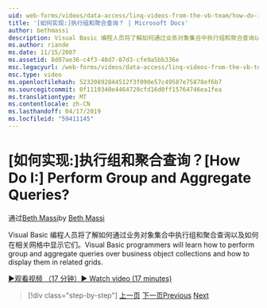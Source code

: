 ```yaml
---
uid: web-forms/videos/data-access/linq-videos-from-the-vb-team/how-do-i-perform-group-and-aggregate-queries
title: '[如何实现:]执行组和聚合查询？ | Microsoft Docs'
author: bethmassi
description: Visual Basic 编程人员将了解如何通过业务对象集合中执行组和聚合查询以及如何在相关网格中显示它们。
ms.author: riande
ms.date: 11/15/2007
ms.assetid: 8d07ae36-c4f3-48d7-87d3-cfe9a5bb336e
msc.legacyurl: /web-forms/videos/data-access/linq-videos-from-the-vb-team/how-do-i-perform-group-and-aggregate-queries
msc.type: video
ms.openlocfilehash: 52320892844512f3f090e57c49587e75878ef6b7
ms.sourcegitcommit: 0f1119340e4464720cfd16d0ff15764746ea1fea
ms.translationtype: MT
ms.contentlocale: zh-CN
ms.lasthandoff: 04/17/2019
ms.locfileid: "59411145"
---
```

# <a name="how-do-i-perform-group-and-aggregate-queries"></a><span data-ttu-id="5e102-104">[如何实现:]执行组和聚合查询？</span><span class="sxs-lookup"><span data-stu-id="5e102-104">[How Do I:] Perform Group and Aggregate Queries?</span></span>

<span data-ttu-id="5e102-105">通过[Beth Massi](https://github.com/bethmassi)</span><span class="sxs-lookup"><span data-stu-id="5e102-105">by [Beth Massi](https://github.com/bethmassi)</span></span>

<span data-ttu-id="5e102-106">Visual Basic 编程人员将了解如何通过业务对象集合中执行组和聚合查询以及如何在相关网格中显示它们。</span><span class="sxs-lookup"><span data-stu-id="5e102-106">Visual Basic programmers will learn how to perform group and aggregate queries over business object collections and how to display them in related grids.</span></span>

[<span data-ttu-id="5e102-107">&#9654;观看视频 （17 分钟）</span><span class="sxs-lookup"><span data-stu-id="5e102-107">&#9654; Watch video (17 minutes)</span></span>](https://channel9.msdn.com/Blogs/ASP-NET-Site-Videos/how-do-i-perform-group-and-aggregate-queries)

> [!div class="step-by-step"]
> <span data-ttu-id="5e102-108">[上一页](how-do-i-get-started-with-linq.md)
> [下一页](how-do-i-upgrade-visual-basic-projects-to-enable-linq.md)</span><span class="sxs-lookup"><span data-stu-id="5e102-108">[Previous](how-do-i-get-started-with-linq.md)
[Next](how-do-i-upgrade-visual-basic-projects-to-enable-linq.md)</span></span>
